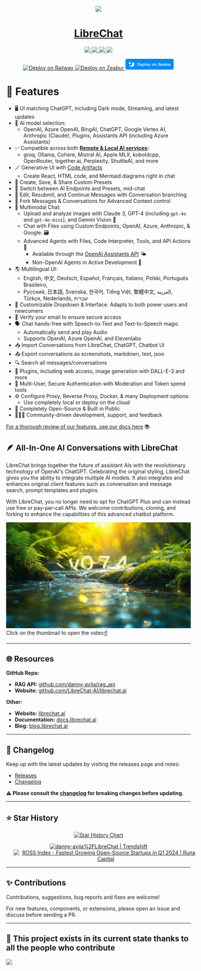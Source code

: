 <p align="center">
  <a href="https://librechat.ai">
    <img src="client/public/assets/logo.svg" height="256">
  </a>
  <h1 align="center">
    <a href="https://librechat.ai">LibreChat</a>
  </h1>
</p>

<p align="center">
  <a href="https://discord.librechat.ai"> 
    <img
      src="https://img.shields.io/discord/1086345563026489514?label=&logo=discord&style=for-the-badge&logoWidth=20&logoColor=white&labelColor=000000&color=blueviolet">
  </a>
  <a href="https://www.youtube.com/@LibreChat"> 
    <img
      src="https://img.shields.io/badge/YOUTUBE-red.svg?style=for-the-badge&logo=youtube&logoColor=white&labelColor=000000&logoWidth=20">
  </a>
  <a href="https://docs.librechat.ai"> 
    <img
      src="https://img.shields.io/badge/DOCS-blue.svg?style=for-the-badge&logo=read-the-docs&logoColor=white&labelColor=000000&logoWidth=20">
  </a>
  <a aria-label="Sponsors" href="https://github.com/sponsors/danny-avila">
    <img
      src="https://img.shields.io/badge/SPONSORS-brightgreen.svg?style=for-the-badge&logo=github-sponsors&logoColor=white&labelColor=000000&logoWidth=20">
  </a>
</p>

<p align="center">
<a href="https://railway.app/template/b5k2mn?referralCode=HI9hWz">
  <img src="https://railway.app/button.svg" alt="Deploy on Railway" height="30">
</a>
<a href="https://zeabur.com/templates/0X2ZY8">
  <img src="https://zeabur.com/button.svg" alt="Deploy on Zeabur" height="30"/>
</a>
<a href="https://template.cloud.sealos.io/deploy?templateName=librechat">
  <img src="https://raw.githubusercontent.com/labring-actions/templates/main/Deploy-on-Sealos.svg" alt="Deploy on Sealos" height="30">
</a>
</p>

# 📃 Features

- 🖥️ UI matching ChatGPT, including Dark mode, Streaming, and latest updates
- 🤖 AI model selection:
  - OpenAI, Azure OpenAI, BingAI, ChatGPT, Google Vertex AI, Anthropic (Claude), Plugins, Assistants API (including Azure Assistants)
- ✅ Compatible across both **[Remote & Local AI services](https://www.librechat.ai/docs/configuration/librechat_yaml/ai_endpoints):**
  - groq, Ollama, Cohere, Mistral AI, Apple MLX, koboldcpp, OpenRouter, together.ai, Perplexity, ShuttleAI, and more
- 🪄 Generative UI with [Code Artifacts](https://youtu.be/GfTj7O4gmd0?si=WJbdnemZpJzBrJo3)
   - Create React, HTML code, and Mermaid diagrams right in chat
- 💾 Create, Save, & Share Custom Presets
- 🔀 Switch between AI Endpoints and Presets, mid-chat
- 🔄 Edit, Resubmit, and Continue Messages with Conversation branching
- 🌿 Fork Messages & Conversations for Advanced Context control
- 💬 Multimodal Chat:
    - Upload and analyze images with Claude 3, GPT-4 (including `gpt-4o` and `gpt-4o-mini`), and Gemini Vision 📸
    - Chat with Files using Custom Endpoints, OpenAI, Azure, Anthropic, & Google. 🗃️
    - Advanced Agents with Files, Code Interpreter, Tools, and API Actions 🔦
      - Available through the [OpenAI Assistants API](https://platform.openai.com/docs/assistants/overview) 🌤️
      - Non-OpenAI Agents in Active Development 🚧
- 🌎 Multilingual UI:
  - English, 中文, Deutsch, Español, Français, Italiano, Polski, Português Brasileiro,
  - Русский, 日本語, Svenska, 한국어, Tiếng Việt, 繁體中文, العربية, Türkçe, Nederlands, עברית
- 🎨 Customizable Dropdown & Interface: Adapts to both power users and newcomers
- 📧 Verify your email to ensure secure access
- 🗣️ Chat hands-free with Speech-to-Text and Text-to-Speech magic
  - Automatically send and play Audio
  - Supports OpenAI, Azure OpenAI, and Elevenlabs
- 📥 Import Conversations from LibreChat, ChatGPT, Chatbot UI
- 📤 Export conversations as screenshots, markdown, text, json
- 🔍 Search all messages/conversations
- 🔌 Plugins, including web access, image generation with DALL-E-3 and more
- 👥 Multi-User, Secure Authentication with Moderation and Token spend tools
- ⚙️ Configure Proxy, Reverse Proxy, Docker, & many Deployment options:
  - Use completely local or deploy on the cloud
- 📖 Completely Open-Source & Built in Public
- 🧑‍🤝‍🧑 Community-driven development, support, and feedback

[For a thorough review of our features, see our docs here](https://docs.librechat.ai/) 📚

## 🪶 All-In-One AI Conversations with LibreChat

LibreChat brings together the future of assistant AIs with the revolutionary technology of OpenAI's ChatGPT. Celebrating the original styling, LibreChat gives you the ability to integrate multiple AI models. It also integrates and enhances original client features such as conversation and message search, prompt templates and plugins.

With LibreChat, you no longer need to opt for ChatGPT Plus and can instead use free or pay-per-call APIs. We welcome contributions, cloning, and forking to enhance the capabilities of this advanced chatbot platform.

[![Watch the video](https://raw.githubusercontent.com/LibreChat-AI/librechat.ai/main/public/images/changelog/v0.7.4.png)](https://www.youtube.com/watch?v=cvosUxogdpI)
Click on the thumbnail to open the video☝️

---

## 🌐 Resources

**GitHub Repo:**
  - **RAG API:** [github.com/danny-avila/rag_api](https://github.com/danny-avila/rag_api)
  - **Website:** [github.com/LibreChat-AI/librechat.ai](https://github.com/LibreChat-AI/librechat.ai)

**Other:**
  - **Website:** [librechat.ai](https://librechat.ai)
  - **Documentation:** [docs.librechat.ai](https://docs.librechat.ai)
  - **Blog:** [blog.librechat.ai](https://docs.librechat.ai)

---

## 📝 Changelog

Keep up with the latest updates by visiting the releases page and notes:
- [Releases](https://github.com/danny-avila/LibreChat/releases)
- [Changelog](https://www.librechat.ai/changelog) 

**⚠️ Please consult the [changelog](https://www.librechat.ai/changelog) for breaking changes before updating.**

---

## ⭐ Star History

<p align="center">
  <a href="https://star-history.com/#danny-avila/LibreChat&Date">
    <img alt="Star History Chart" src="https://api.star-history.com/svg?repos=danny-avila/LibreChat&type=Date&theme=dark" onerror="this.src='https://api.star-history.com/svg?repos=danny-avila/LibreChat&type=Date'" />
  </a>
</p>
<p align="center">
  <a href="https://trendshift.io/repositories/4685" target="_blank" style="padding: 10px;">
    <img src="https://trendshift.io/api/badge/repositories/4685" alt="danny-avila%2FLibreChat | Trendshift" style="width: 250px; height: 55px;" width="250" height="55"/>
  </a>
  <a href="https://runacap.com/ross-index/q1-24/" target="_blank" rel="noopener" style="margin-left: 20px;">
    <img style="width: 260px; height: 56px" src="https://runacap.com/wp-content/uploads/2024/04/ROSS_badge_white_Q1_2024.svg" alt="ROSS Index - Fastest Growing Open-Source Startups in Q1 2024 | Runa Capital" width="260" height="56"/>
  </a>
</p>

---

## ✨ Contributions

Contributions, suggestions, bug reports and fixes are welcome!

For new features, components, or extensions, please open an issue and discuss before sending a PR.

---

## 💖 This project exists in its current state thanks to all the people who contribute

<a href="https://github.com/danny-avila/LibreChat/graphs/contributors">
  <img src="https://contrib.rocks/image?repo=danny-avila/LibreChat" />
</a>
